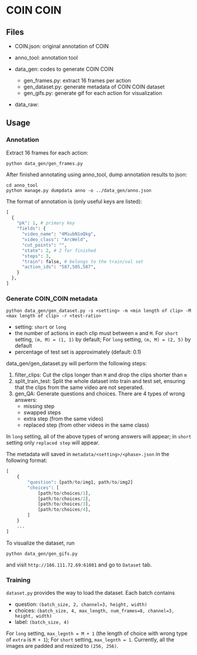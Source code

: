 # COIN COIN

## Files
- COIN.json: original annotation of COIN
- anno_tool: annotation tool
- data_gen: codes to generate COIN COIN
	- gen_frames.py: extract 16 frames per action
	- gen_dataset.py: generate metadata of COIN COIN dataset
	- gen_gifs.py: generate gif for each action for visualization

- data_raw: 

## Usage
### Annotation
Extract 16 frames for each action:
```
python data_gen/gen_frames.py
```

After finished annotating using anno_tool, dump annotation results to json:

```
cd anno_tool
python manage.py dumpdata anno -o ../data_gen/anno.json
```

The format of annotation is (only useful keys are listed): 

```python
[
  {
    "pk": 1, # primary key
    "fields": {
      "video_name": "4MiubN1oQkg",
      "video_class": "ArcWeld",
      "cut_points": "",
      "state": 2, # 2 for finished
      "steps": 3,
      "train": false, # belongs to the train/val set
      "action_ids": "587,585,587",
    }
  },
]
```

### Generate COIN_COIN metadata
```
python data_gen/gen_dataset.py -s <setting> -m <min length of clip> -M <max length of clip> -r <test-ratio>
```

- setting: `short` or `long`
- the number of actions in each clip must between `m` and `M`. For `short` setting, `(m, M) = (1, 1)` by default; For `long` setting, `(m, M) = (2, 5)` by default
- percentage of test set is <test-ratio> approximately (default: 0.1)

data_gen/gen_dataset.py will perform the following steps:

1. filter_clips: Cut the clips longer than `M` and drop the clips shorter than `m`
2. split_train_test: Split the whole dataset into train and test set, ensuring that the clips from the same video are not seperated.
3. gen_QA: Generate questions and choices. There are 4 types of wrong answers:
	- missing step
	- swapped steps
	- extra step (from the same video)
	- replaced step (from other videos in the same class)

In `long` setting, all of the above types of wrong answers will appear; in `short` setting only `replaced step` will appear.

The metadata will saved in `metadata/<setting>/<phase>.json` in the following format:

```python
[
	{
		"question": [path/to/img1, path/to/img2]
		"choices": [
			[path/to/choices/1],
			[path/to/choices/2],
			[path/to/choices/3],
			[path/to/choices/4],
		]
	}
	...
]
```
To visualize the dataset, run
```
python data_gen/gen_gifs.py
```
and visit `http://166.111.72.69:61081` and go to `Dataset` tab.

### Training
`dataset.py` provides the way to load the dataset. Each batch contains 
- question: `(batch_size, 2, channel=3, height, width)`
- choices: `(batch_size, 4, max_length, num_frames=8, channel=3, height, width)`
- label: `(batch_size, 4)`

For `long` setting, `max_legnth = M + 1` (the length of choice with wrong type of `extra` is `M + 1`); For `short` setting, `max_legnth = 1`. Currently, all the images are padded and resized to `(256, 256)`.
